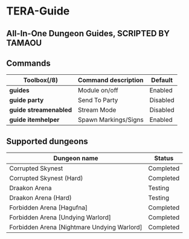 
TERA-Guide
======

All-In-One Dungeon Guides, SCRIPTED BY TAMAOU
------
## Commands
Toolbox(/8) | Command description | Default
--- | --- | ---
**guides** | Module on/off	|	Enabled
**guide party**	|	Send To Party	|	Disabled
**guide streamenabled**	|	Stream Mode	|	Disabled
**guide itemhelper**	|	Spawn Markings/Signs	|	Enabled

## Supported dungeons
Dungeon name | Status
--- | ---
Corrupted Skynest | Completed
Corrupted Skynest (Hard) | Completed
Draakon Arena | Testing
Draakon Arena (Hard) | Testing
Forbidden Arena [Hagufna] | Completed
Forbidden Arena [Undying Warlord] | Completed
Forbidden Arena [Nightmare Undying Warlord]| Completed

